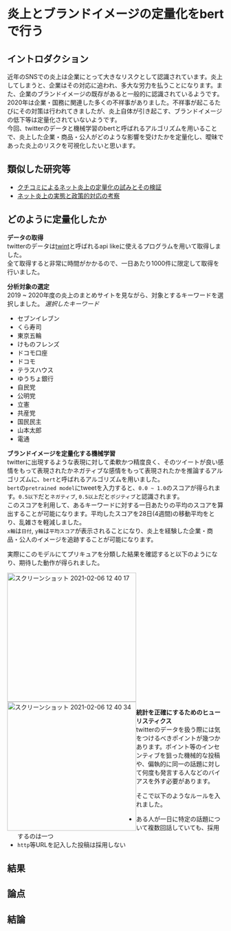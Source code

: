 # 炎上とブランドイメージの定量化をbertで行う

## イントロダクション
近年のSNSでの炎上は企業にとって大きなリスクとして認識されています。炎上してしまうと、企業はその対応に追われ、多大な労力を払うことになります。また、企業のブランドイメージの既存があると一般的に認識されているようです。  
2020年は企業・国務に関連した多くの不祥事がありました。不祥事が起こるたびにその対策は行われてきましたが、炎上自体が引き起こす、ブランドイメージの低下等は定量化されていないようです。  
今回、twitterのデータと機械学習のbertと呼ばれるアルゴリズムを用いることで、炎上した企業・商品・公人がどのような影響を受けたかを定量化し、曖昧であった炎上のリスクを可視化したいと思います。  

## 類似した研究等
 - [クチコミによるネット炎上の定量化の試みとその検証](https://www.jstage.jst.go.jp/article/proceedingsissj/12/0/12_c22/_pdf/-char/ja)
 - [ネット炎上の実態と政策的対応の考察](https://www.soumu.go.jp/iicp/chousakenkyu/data/research/icp_review/11/11-4yamaguchi2015.pdf)

## どのように定量化したか
**データの取得**  
twitterのデータは[twint](https://github.com/twintproject/twint)と呼ばれるapi likeに使えるプログラムを用いて取得しました。  
全て取得すると非常に時間がかかるので、一日あたり1000件に限定して取得を行いました。  

**分析対象の選定**  
2019 ~ 2020年度の炎上のまとめサイトを見ながら、対象とするキーワードを選択しました。 
*選択したキーワード*
 - セブンイレブン
 - くら寿司
 - 東京五輪
 - けものフレンズ
 - ドコモ口座
 - ドコモ
 - テラスハウス
 - ゆうちょ銀行
 - 自民党
 - 公明党
 - 立憲
 - 共産党
 - 国民民主
 - 山本太郎
 - 電通

**ブランドイメージを定量化する機械学習**  
twitterに出現するような表現に対して柔軟かつ精度良く、そのツイートが良い感情をもって表現されたかネガティブな感情をもって表現されたかを推論するアルゴリズムに、`bert`と呼ばれるアルゴリズムを用いました。  
`bert`の`pretrained model`にtweetを入力すると、`0.0 ~ 1.0`のスコアが得られます。`0.5以下`だと`ネガティブ`, `0.5以上`だと`ポジティブ`と認識されます。  
このスコアを利用して、あるキーワードに対する一日あたりの平均のスコアを算出することが可能になります。平均したスコアを28日(4週間)の移動平均をとり、乱雑さを軽減しました。  
`x軸`は`日付`, `y軸`は`平均スコア`が表示されることになり、炎上を経験した企業・商品・公人のイメージを追跡することが可能になります。  

実際にこのモデルにてプリキュアを分類した結果を確認すると以下のようになり、期待した動作が得られました。
<div style="align: center;">
  <div><img width="300" alt="スクリーンショット 2021-02-06 12 40 17" src="https://user-images.githubusercontent.com/4949982/107108046-9af45480-6878-11eb-925b-77786212da95.png"></div>
 
  <div style="float: left;"><img width="300" alt="スクリーンショット 2021-02-06 12 40 34" src="https://user-images.githubusercontent.com/4949982/107108047-9def4500-6878-11eb-98c6-0f0ebcf1937a.png"></div>
</div>


**統計を正確にするためのヒューリスティクス**  
twitterのデータを扱う際には気をつけるべきポイントが幾つかあります。ポイント等のインセンティブを狙った機械的な投稿や、偏執的に同一の話題に対して何度も発言する人などのバイアスを外す必要があります。

そこで以下のようなルールを入れました。  
 - ある人が一日に特定の話題について複数回話していても、採用するのは一つ
 - `http`等URLを記入した投稿は採用しない
 
## 結果

## 論点

## 結論
